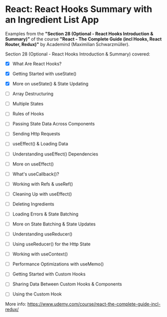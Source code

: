 # React: React Hooks Summary with an Ingredient List App

Examples from the **"Section 28 (Optional - React Hooks Introduction & Summary)"** of the course **"React - The Complete Guide (incl Hooks, React Router, Redux)"** by Academind (Maximilian Schwarzmüller).

Section 28 (Optional - React Hooks Introduction & Summary) covered:

- [x] What Are React Hooks?
- [x] Getting Started with useState()
- [x] More on useState() & State Updating
- [ ] Array Destructuring
- [ ] Multiple States
- [ ] Rules of Hooks
- [ ] Passing State Data Across Components
- [ ] Sending Http Requests
- [ ] useEffect() & Loading Data
- [ ] Understanding useEffect() Dependencies
- [ ] More on useEffect()
- [ ] What's useCallback()?
- [ ] Working with Refs & useRef()
- [ ] Cleaning Up with useEffect()
- [ ] Deleting Ingredients
- [ ] Loading Errors & State Batching
- [ ] More on State Batching & State Updates
- [ ] Understanding useReducer()
- [ ] Using useReducer() for the Http State
- [ ] Working with useContext()
- [ ] Performance Optimizations with useMemo()
- [ ] Getting Started with Custom Hooks
- [ ] Sharing Data Between Custom Hooks & Components
- [ ] Using the Custom Hook


More info: https://www.udemy.com/course/react-the-complete-guide-incl-redux/